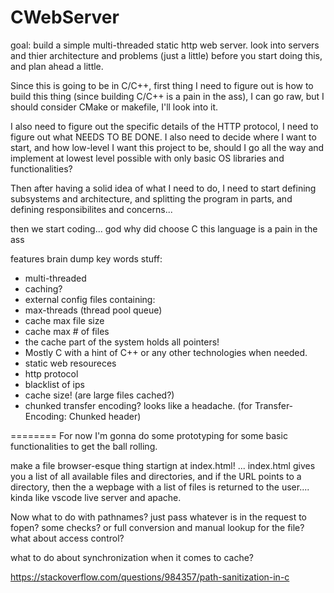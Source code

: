 # CWebServer

goal: build a simple multi-threaded static http web server. look into servers and thier architecture and problems (just a little) before you start doing this, and plan ahead a little.

Since this is going to be in C/C++, first thing I need to figure out is how to build this thing (since building C/C++ is a pain in the ass), I can go raw, but I should consider CMake or makefile, I'll look into it.

I also need to figure out the specific details of the HTTP protocol, I need to figure out what NEEDS TO BE DONE. I also need to decide where I want to start, and how low-level I want this project to be, should I go all the way and implement at lowest level possible with only basic OS libraries and functionalities?

Then after having a solid idea of what I need to do, I need to start defining subsystems and architecture, and splitting the program in parts, and defining responsibilites and concerns...

then we start coding... god why did choose C this language is a pain in the ass

features brain dump key words stuff:

- multi-threaded
- caching?
- external config files containing:
- max-threads (thread pool queue)
- cache max file size
- cache max # of files
- the cache part of the system holds all pointers!
- Mostly C with a hint of C++ or any other technologies when needed.
- static web resoureces
- http protocol
- blacklist of ips
- cache size! (are large files cached?)
- chunked transfer encoding? looks like a headache. (for Transfer-Encoding: Chunked header)

========
For now I'm gonna do some prototyping for some basic functionalities to get the ball rolling.

make a file browser-esque thing startign at index.html! ... index.html gives you a list of all available files and directories, and if the URL points to a directory, then the a wepbage with a list of files is returned to the user.... kinda like vscode live server and apache.

Now what to do with pathnames? just pass whatever is in the request to fopen? some checks? or full conversion and manual lookup for the file? what about access control?

what to do about synchronization when it comes to cache?

https://stackoverflow.com/questions/984357/path-sanitization-in-c
